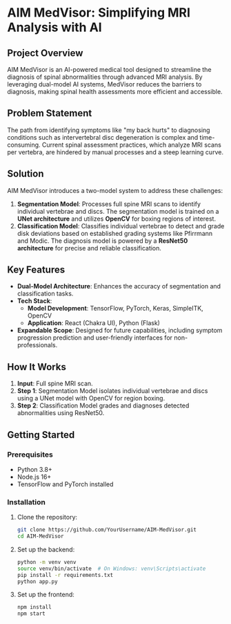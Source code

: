 # AIM MedVisor: Simplifying MRI Analysis with AI

## Project Overview

AIM MedVisor is an AI-powered medical tool designed to streamline the diagnosis of spinal abnormalities through advanced MRI analysis. By leveraging dual-model AI systems, MedVisor reduces the barriers to diagnosis, making spinal health assessments more efficient and accessible.

## Problem Statement

The path from identifying symptoms like "my back hurts" to diagnosing conditions such as intervertebral disc degeneration is complex and time-consuming. Current spinal assessment practices, which analyze MRI scans per vertebra, are hindered by manual processes and a steep learning curve.

## Solution

AIM MedVisor introduces a two-model system to address these challenges:

1. **Segmentation Model**: Processes full spine MRI scans to identify individual vertebrae and discs. The segmentation model is trained on a **UNet architecture** and utilizes **OpenCV** for boxing regions of interest.
2. **Classification Model**: Classifies individual vertebrae to detect and grade disk deviations based on established grading systems like Pfirrmann and Modic. The diagnosis model is powered by a **ResNet50 architecture** for precise and reliable classification.

## Key Features

- **Dual-Model Architecture**: Enhances the accuracy of segmentation and classification tasks.
- **Tech Stack**:
  - **Model Development**: TensorFlow, PyTorch, Keras, SimpleITK, OpenCV
  - **Application**: React (Chakra UI), Python (Flask)
- **Expandable Scope**: Designed for future capabilities, including symptom progression prediction and user-friendly interfaces for non-professionals.

## How It Works

1. **Input**: Full spine MRI scan.
2. **Step 1**: Segmentation Model isolates individual vertebrae and discs using a UNet model with OpenCV for region boxing.
3. **Step 2**: Classification Model grades and diagnoses detected abnormalities using ResNet50.

## Getting Started

### Prerequisites
- Python 3.8+
- Node.js 16+
- TensorFlow and PyTorch installed

### Installation
1. Clone the repository:
   ```bash
   git clone https://github.com/YourUsername/AIM-MedVisor.git
   cd AIM-MedVisor
   ```
2. Set up the backend:
    ```bash
    python -m venv venv
    source venv/bin/activate  # On Windows: venv\Scripts\activate
    pip install -r requirements.txt
    python app.py
    ```
3. Set up the frontend:
   ```bash
   npm install
   npm start
   ```

